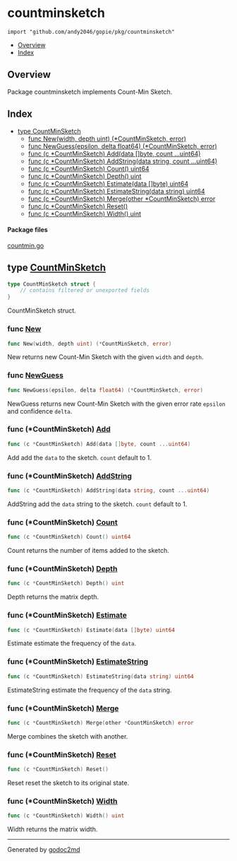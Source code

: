 

# countminsketch
`import "github.com/andy2046/gopie/pkg/countminsketch"`

* [Overview](#pkg-overview)
* [Index](#pkg-index)

## <a name="pkg-overview">Overview</a>
Package countminsketch implements Count-Min Sketch.




## <a name="pkg-index">Index</a>
* [type CountMinSketch](#CountMinSketch)
  * [func New(width, depth uint) (*CountMinSketch, error)](#New)
  * [func NewGuess(epsilon, delta float64) (*CountMinSketch, error)](#NewGuess)
  * [func (c *CountMinSketch) Add(data []byte, count ...uint64)](#CountMinSketch.Add)
  * [func (c *CountMinSketch) AddString(data string, count ...uint64)](#CountMinSketch.AddString)
  * [func (c *CountMinSketch) Count() uint64](#CountMinSketch.Count)
  * [func (c *CountMinSketch) Depth() uint](#CountMinSketch.Depth)
  * [func (c *CountMinSketch) Estimate(data []byte) uint64](#CountMinSketch.Estimate)
  * [func (c *CountMinSketch) EstimateString(data string) uint64](#CountMinSketch.EstimateString)
  * [func (c *CountMinSketch) Merge(other *CountMinSketch) error](#CountMinSketch.Merge)
  * [func (c *CountMinSketch) Reset()](#CountMinSketch.Reset)
  * [func (c *CountMinSketch) Width() uint](#CountMinSketch.Width)


#### <a name="pkg-files">Package files</a>
[countmin.go](/src/github.com/andy2046/gopie/pkg/countminsketch/countmin.go) 






## <a name="CountMinSketch">type</a> [CountMinSketch](/src/target/countmin.go?s=174:400#L13)
``` go
type CountMinSketch struct {
    // contains filtered or unexported fields
}
```
CountMinSketch struct.







### <a name="New">func</a> [New](/src/target/countmin.go?s=613:665#L25)
``` go
func New(width, depth uint) (*CountMinSketch, error)
```
New returns new Count-Min Sketch with the given `width` and `depth`.


### <a name="NewGuess">func</a> [NewGuess](/src/target/countmin.go?s=1080:1142#L44)
``` go
func NewGuess(epsilon, delta float64) (*CountMinSketch, error)
```
NewGuess returns new Count-Min Sketch with the given error rate `epsilon` and confidence `delta`.





### <a name="CountMinSketch.Add">func</a> (\*CountMinSketch) [Add](/src/target/countmin.go?s=1645:1703#L64)
``` go
func (c *CountMinSketch) Add(data []byte, count ...uint64)
```
Add add the `data` to the sketch. `count` default to 1.




### <a name="CountMinSketch.AddString">func</a> (\*CountMinSketch) [AddString](/src/target/countmin.go?s=1995:2059#L80)
``` go
func (c *CountMinSketch) AddString(data string, count ...uint64)
```
AddString add the `data` string to the sketch. `count` default to 1.




### <a name="CountMinSketch.Count">func</a> (\*CountMinSketch) [Count](/src/target/countmin.go?s=1525:1564#L59)
``` go
func (c *CountMinSketch) Count() uint64
```
Count returns the number of items added to the sketch.




### <a name="CountMinSketch.Depth">func</a> (\*CountMinSketch) [Depth](/src/target/countmin.go?s=3309:3346#L138)
``` go
func (c *CountMinSketch) Depth() uint
```
Depth returns the matrix depth.




### <a name="CountMinSketch.Estimate">func</a> (\*CountMinSketch) [Estimate](/src/target/countmin.go?s=2146:2199#L85)
``` go
func (c *CountMinSketch) Estimate(data []byte) uint64
```
Estimate estimate the frequency of the `data`.




### <a name="CountMinSketch.EstimateString">func</a> (\*CountMinSketch) [EstimateString](/src/target/countmin.go?s=2511:2570#L102)
``` go
func (c *CountMinSketch) EstimateString(data string) uint64
```
EstimateString estimate the frequency of the `data` string.




### <a name="CountMinSketch.Merge">func</a> (\*CountMinSketch) [Merge](/src/target/countmin.go?s=2888:2947#L118)
``` go
func (c *CountMinSketch) Merge(other *CountMinSketch) error
```
Merge combines the sketch with another.




### <a name="CountMinSketch.Reset">func</a> (\*CountMinSketch) [Reset](/src/target/countmin.go?s=2658:2690#L107)
``` go
func (c *CountMinSketch) Reset()
```
Reset reset the sketch to its original state.




### <a name="CountMinSketch.Width">func</a> (\*CountMinSketch) [Width](/src/target/countmin.go?s=3403:3440#L143)
``` go
func (c *CountMinSketch) Width() uint
```
Width returns the matrix width.








- - -
Generated by [godoc2md](http://godoc.org/github.com/davecheney/godoc2md)
